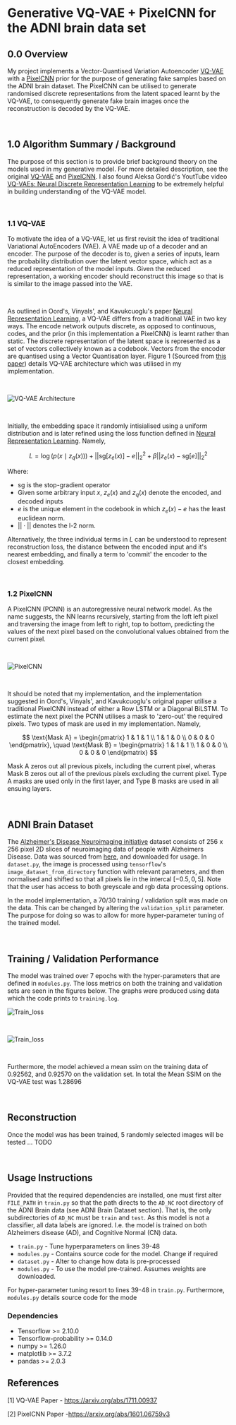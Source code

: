 # Generative VQ-VAE + PixelCNN for the ADNI brain data set

## 0.0 Overview
My project implements a Vector-Quantised Variation Autoencoder [VQ-VAE](https://arxiv.org/abs/1711.00937) with a 
[PixelCNN](https://arxiv.org/abs/1601.06759v3) prior for the purpose of generating fake samples based on the ADNI 
brain dataset. The PixelCNN can be utilised to generate randomised discrete representations from the latent spaced
learnt by the VQ-VAE, to consequently generate fake brain images once the reconstruction is decoded by the VQ-VAE. 

<br/>

## 1.0 Algorithm Summary / Background

The purpose of this section is to provide brief background theory on the models used in my generative model. For more 
detailed description, see the original [VQ-VAE](https://arxiv.org/abs/1711.00937) and [PixelCNN](https://arxiv.org/abs/1601.06759v3).
I also found Aleksa Gordić's YoutTube video [VQ-VAEs: Neural Discrete Representation Learning](https://youtu.be/VZFVUrYcig0?si=WxpLWRl29EnONKiI)
to be extremely helpful in building understanding of the VQ-VAE model. 
 
<br>

### 1.1 VQ-VAE
To motivate the idea of a VQ-VAE, let us first revisit the idea of traditional Variational AutoEncoders (VAE). A VAE 
made up of a decoder and an encoder. The purpose of the decoder is to, given a series of inputs, learn the probability 
distribution over the latent vector space, which act as a reduced representation of the model inputs. Given the reduced 
representation, a working encoder should reconstruct this image so that is is similar to the image passed into the VAE. 

<br/>
  
As outlined in Oord's, Vinyals', and Kavukcuoglu's paper [Neural Representation Learning](https://arxiv.org/abs/1711.00937),
a VQ-VAE differs from a traditional VAE in two key ways. The encode network outputs discrete, as opposed to continuous, 
codes, and the prior (in this implementation a PixelCNN) is learnt rather than static. The discrete representation of the
latent space is represented as a set of vectors collectively known as a codebook. Vectors from the encoder are quantised
using a Vector Quantisation layer. Figure 1 (Sourced from [this paper](https://arxiv.org/abs/1711.00937)) details VQ-VAE
architecture which was utilised in my 
implementation.

<br/>

![VQ-VAE Architecture](Images/VQVAE.png)

<br/>

Initially, the embedding space it randomly intisialised using a uniform distribution and is later refined using the loss
function defined in [Neural Representation Learning](https://arxiv.org/abs/1711.00937). Namely,

$$L = \log\left( p\left( x \mid z_q\left( x\right) \right) \right) + \left| \left| \text{sg}\left[ z_e(x)\right] - e 
\right| \right|_2^2 + \beta \left|\left| z_e(x) - \text{sg}[e] \right| \right|_2^2$$

Where:
* $\text{sg}$ is the stop-gradient operator
* Given some arbitrary input $x$, $z_e(x)$ and $z_q(x)$ denote the encoded, and decoded inputs
* $e$ is the unique element in the codebook in which $z_e(x) - e$ has the least euclidean norm.
* $||\cdot||$ denotes the l-2 norm.

Alternatively, the three individual terms in $L$ can be understood to represent reconstruction loss, the distance between
the encoded input and it's nearest embedding, and finally a term to 'commit' the encoder to the closest embedding.

<br/>

### 1.2 PixelCNN

A PixelCNN (PCNN) is an autoregressive neural network model. As the name suggests, the NN learns recursively, starting
from the loft left pixel and traversing the image from left to right, top to bottom, predicting the values of the next
pixel based on the convolutional values obtained from the current pixel. 

<br/>

![PixelCNN](Images/PCNN.png)

<br/>

It should be noted that my implementation, and the implementation suggested in Oord's, Vinyals', and Kavukcuoglu's 
original paper utilise a traditional PixelCNN instead of either a Row LSTM or a Diagonal BiLSTM. To estimate the next
pixel the PCNN utilises a mask to 'zero-out' the required pixels. Two types of mask are used in my implementation. 
Namely, 

$$
\text{Mask A} = \begin{pmatrix} 1 & 1 & 1 \\ 1 & 1 & 0 \\ 0 & 0 & 0 \end{pmatrix}, \quad \text{Mask B} = \begin{pmatrix} 1 & 1 & 1 \\ 1 & 0 & 0 \\ 0 & 0 & 0 \end{pmatrix}
$$

Mask A zeros out all previous pixels, including the current pixel, wheras Mask B zeros out all of the previous pixels
excluding the current pixel. Type A masks are used only in the first layer, and Type B masks are used in all ensuing
layers.

<br/>

## ADNI Brain Dataset
The [Alzheimer's Disease Neuroimaging initiative](https://adni.loni.usc.edu/) dataset consists of 256 x 256 pixel 2D
slices of neuroimaging data of people with Alzheimers Disease. Data was sourced from [here](https://cloudstor.aarnet.edu.au/plus/s/L6bbssKhUoUdTSI),
and downloaded for usage. In `dataset.py`, the image is processed using `tensorflow`'s `image_dataset_from_directory`
function with relevant parameters, and then normalised and shifted so that all pixels lie in the intercal $[-0.5, 0,5]$.
Note that the user has access to both greyscale and rgb data processing options.

In the model implementation, a $70/30$ training / validation split was made on the data. This can be changed by altering
the `validation_split` parameter. The purpose for doing so was to allow for more hyper-parameter tuning
of the trained model. 



<br/>


## Training / Validation Performance

The model was trained over 7 epochs with the hyper-parameters that are defined in `modules.py`. The loss
metrics on both the training and validation sets are seen in the figures below. The graphs were produced
using data which the code prints to `training.log`. 

![Train_loss](Images/LOSS_TRAIN.png)

<br/>

![Train_loss](Images/LOSS_VAL.png)

<br/>

Furthermore, the model achieved a mean ssim on the training data of 0.92562, and 0.92570
on the validation set. In total the Mean SSIM on the VQ-VAE test was 1.28696


<br/>

## Reconstruction
Once the model was has been trained, 5 randomly selected images will be tested ... 
TODO

<br/>

## Usage Instructions

Provided that the required dependencies are installed, one must first alter `FILE_PATH` in `train.py` so that the 
path directs to the `AD_NC` root directory of the ADNI Brain data (see ADNI Brain Dataset section). That is, the 
only subdirectories of `AD_NC` must be `train` and `test`. As this model is not a classifier, all data labels are
ignored. I.e. the model is trained on both Alzheimers disease (AD), and Cognitive Normal (CN) data.

* `train.py` - Tune hyperparameters on lines 39-48
* `modules.py` - Contains source code for the model. Change if required
* `dataset.py` - Alter to change how data is pre-processed
* `modules.py` - To use the model pre-trained. Assumes weights are downloaded.

For hyper-parameter tuning resort to lines 39-48 in `train.py`. Furthermore, `modules.py` details source code
for the mode

### Dependencies
* Tensorflow >= 2.10.0
* Tensorflow-probability >= 0.14.0
* numpy >= 1.26.0
* matplotlib >= 3.7.2
* pandas >= 2.0.3

## References


[1] VQ-VAE Paper - https://arxiv.org/abs/1711.00937

[2] PixelCNN Paper -https://arxiv.org/abs/1601.06759v3
